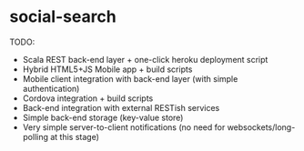 # social-search
TODO:
* Scala REST back-end layer + one-click heroku deployment script
* Hybrid HTML5+JS Mobile app + build scripts
* Mobile client integration with back-end layer (with simple authentication)
* Cordova integration + build scripts
* Back-end integration with external RESTish services
* Simple back-end storage (key-value store)
* Very simple server-to-client notifications (no need for websockets/long-polling at this stage)



